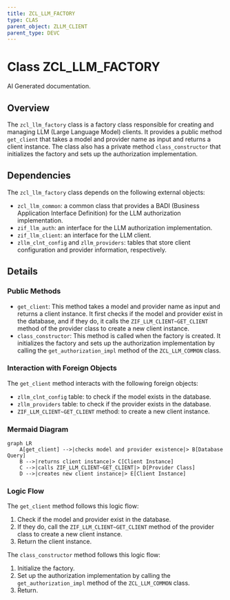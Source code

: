 ```yaml
---
title: ZCL_LLM_FACTORY
type: CLAS
parent_object: ZLLM_CLIENT
parent_type: DEVC
---
```


# Class ZCL_LLM_FACTORY

AI Generated documentation.

## Overview

The `zcl_llm_factory` class is a factory class responsible for creating and managing LLM (Large Language Model) clients. It provides a public method `get_client` that takes a model and provider name as input and returns a client instance. The class also has a private method `class_constructor` that initializes the factory and sets up the authorization implementation.

## Dependencies

The `zcl_llm_factory` class depends on the following external objects:

* `zcl_llm_common`: a common class that provides a BADI (Business Application Interface Definition) for the LLM authorization implementation.
* `zif_llm_auth`: an interface for the LLM authorization implementation.
* `zif_llm_client`: an interface for the LLM client.
* `zllm_clnt_config` and `zllm_providers`: tables that store client configuration and provider information, respectively.

## Details

### Public Methods

* `get_client`: This method takes a model and provider name as input and returns a client instance. It first checks if the model and provider exist in the database, and if they do, it calls the `ZIF_LLM_CLIENT~GET_CLIENT` method of the provider class to create a new client instance.
* `class_constructor`: This method is called when the factory is created. It initializes the factory and sets up the authorization implementation by calling the `get_authorization_impl` method of the `ZCL_LLM_COMMON` class.

### Interaction with Foreign Objects

The `get_client` method interacts with the following foreign objects:

* `zllm_clnt_config` table: to check if the model exists in the database.
* `zllm_providers` table: to check if the provider exists in the database.
* `ZIF_LLM_CLIENT~GET_CLIENT` method: to create a new client instance.

### Mermaid Diagram

```mermaid
graph LR
    A[get_client] -->|checks model and provider existence|> B[Database Query]
    B -->|returns client instance|> C[Client Instance]
    C -->|calls ZIF_LLM_CLIENT~GET_CLIENT|> D[Provider Class]
    D -->|creates new client instance|> E[Client Instance]
```

### Logic Flow

The `get_client` method follows this logic flow:

1. Check if the model and provider exist in the database.
2. If they do, call the `ZIF_LLM_CLIENT~GET_CLIENT` method of the provider class to create a new client instance.
3. Return the client instance.

The `class_constructor` method follows this logic flow:

1. Initialize the factory.
2. Set up the authorization implementation by calling the `get_authorization_impl` method of the `ZCL_LLM_COMMON` class.
3. Return.
